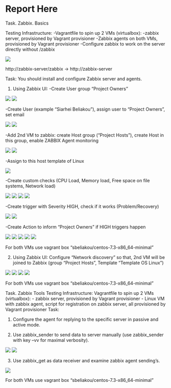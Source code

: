 # Report Here
Task. Zabbix. Basics

Testing Infrastructure:
-Vagrantfile to spin up 2 VMs (virtualbox):
-zabbix server, provisioned by Vagrant provisioner
-Zabbix agents on both VMs, provisioned by Vagrant provisioner
-Configure zabbix to work on the server directly without /zabbix 

<img src="pictures/Screenshot from 2017-07-24 21-07-06.png">

http://zabbix-server/zabbix -> http://zabbix-server

Task:
You should install and configure Zabbix server and agents.

1. Using Zabbix UI:
-Create User group “Project Owners” 

<img src="pictures/Screenshot from 2017-07-24 20-49-39.png">

<img src="pictures/Screenshot from 2017-07-24 20-49-44.png">

-Create User (example “Siarhei Beliakou”), assign user to “Project Owners”, set email

<img src="pictures/Screenshot from 2017-07-24 20-51-24.png">

<img src="pictures/Screenshot from 2017-07-24 20-51-28.png">

-Add 2nd VM to zabbix: create Host group (“Project Hosts”), create Host in this group, enable ZABBIX Agent monitoring

<img src="pictures/Screenshot from 2017-07-24 20-53-20.png">

<img src="pictures/Screenshot from 2017-07-24 20-53-45.png">

-Assign to this host template of Linux 

<img src="pictures/Screenshot from 2017-07-24 20-53-54.png">

-Create custom checks (CPU Load, Memory load, Free space on file systems, Network load)

<img src="pictures/Screenshot from 2017-07-24 20-55-58.png">

<img src="pictures/Screenshot from 2017-07-24 20-56-12.png">

<img src="pictures/Screenshot from 2017-07-24 20-56-26.png">

<img src="pictures/Screenshot from 2017-07-24 20-56-43.png">

-Create trigger with Severity HIGH, check if it works (Problem/Recovery)

<img src="pictures/Screenshot from 2017-07-24 21-00-00.png">

<img src="pictures/Screenshot from 2017-07-24 20-38-13.png">


-Create Action to inform “Project Owners” if HIGH triggers happen

<img src="pictures/Screenshot from 2017-07-24 21-00-20.png">

<img src="pictures/Screenshot from 2017-07-24 21-00-24.png">

<img src="pictures/Screenshot from 2017-07-24 20-36-41.png">

<img src="pictures/Screenshot from 2017-07-24 20-36-55.png">

<img src="pictures/Screenshot from 2017-07-24 20-38-13.png">

For both VMs use vagrant box “sbeliakou/centos-7.3-x86_64-minimal”

2. Using Zabbix UI:
Configure “Network discovery” so that, 2nd VM will be joined to Zabbix (group “Project Hosts”, Template “Template OS Linux”)

<img src="pictures/Screenshot from 2017-07-24 20-35-40.png">

<img src="pictures/Screenshot from 2017-07-24 20-35-50.png">

<img src="pictures/Screenshot from 2017-07-24 20-35-31.png">

<img src="pictures/Screenshot from 2017-07-24 20-35-10.png">


For both VMs use vagrant box “sbeliakou/centos-7.3-x86_64-minimal”





Task. Zabbix Tools
Testing Infrastructure:
Vagrantfile to spin up 2 VMs (virtualbox):
    - zabbix server, provisioned by Vagrant provisioner
    - Linux VM with zabbix agent, script for registration on zabbix server, all provisioned by Vagrant provisioner
Task:
1. Configure the agent for replying to the specific server in passive and active mode.

2. Use zabbix_sender to send data to server manually (use zabbix_sender with key –vv for maximal verbosity).

<img src="pictures/Screenshot from 2017-07-24 21-30-36.png">

<img src="pictures/Screenshot from 2017-07-24 21-31-05.png">

3. Use zabbix_get as data receiver and examine zabbix agent sending’s. 

<img src="pictures/Screenshot from 2017-07-24 21-40-46.png">


For both VMs use vagrant box “sbeliakou/centos-7.3-x86_64-minimal”
